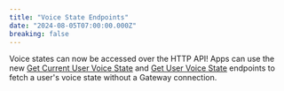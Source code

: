 ```yaml
---
title: "Voice State Endpoints"
date: "2024-08-05T07:00:00.000Z"
breaking: false
---
```


Voice states can now be accessed over the HTTP API! Apps can use the new [Get Current User Voice State](#DOCS_RESOURCES_VOICE/get-current-user-voice-state) and [Get User Voice State](#DOCS_RESOURCES_VOICE/get-user-voice-state) endpoints to fetch a user's voice state without a Gateway connection.
